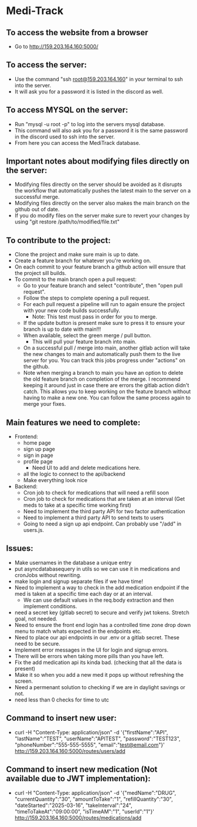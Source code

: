 # Medi-Track

## To access the website from a browser
- Go to http://159.203.164.160:5000/

## To access the server:
- Use the command "ssh root@159.203.164.160" in your terminal to ssh into the server.
- It will ask you for a password it is listed in the discord as well.

## To access MYSQL on the server:
- Run "mysql -u root -p" to log into the servers mysql database.
- This command will also ask you for a password it is the same password in the discord used to ssh into the server.
- From here you can access the MediTrack database.

## Important notes about modifying files directly on the server:
- Modifying files directly on the server should be avoided as it disrupts the workflow that automatically pushes the latest main to the server on a successful merge. 
- Modifying files directly on the server also makes the main branch on the github out of date.
- If you do modify files on the server make sure to revert your changes by using "git restore /path/to/modified/file.txt"

## To contribute to the project:
- Clone the project and make sure main is up to date.
- Create a feature branch for whatever you're working on.
- On each commit to your feature branch a github action will ensure that the project sill builds.
- To commit to the main branch open a pull request:
    - Go to your feature branch and select "contribute", then "open pull request".
    - Follow the steps to complete opening a pull request.
    - For each pull request a pipeline will run to again ensure the project with your new code builds successfully.
        - Note: This test must pass in order for you to merge. 
    - If the update button is present make sure to press it to ensure your branch is up to date with main!!!
    - When available, select the green merge / pull button.
        - This will pull your feature branch into main.
    - On a successful pull / merge into main, another gitlab action will take the new changes to main and automatically push them to the live server for you. You can track this jobs progress under "actions" on the github.
    - Note when merging a branch to main you have an option to delete the old feature branch on completion of the merge. I recommend keeping it around just in case there are errors the gitlab action didn't catch. This allows you to keep working on the feature branch without having to make a new one. You can follow the same process again to merge your fixes. 

## Main features we need to complete:
- Frontend:
    - home page
    - sign up page
    - sign in page
    - profile page
        - Need UI to add and delete medications here.
    - all the logic to connect to the api/backend
    - Make everything look nice
- Backend:
    - Cron job to check for medications that will need a refill soon
    - Cron job to check for medications that are taken at an interval (Get meds to take at a specific time working first)
    - Need to implement the third party API for two factor authentication
    - Need to implement a third party API to send texts to users
    - Going to need a sign up api endpoint. Can probably use "/add" in users.js. 

## Issues:
- Make usernames in the database a unique entry
- put asyncdatabasequery in utils so we can use it in medications and cronJobs without rewriting.
- make login and signup separate files if we have time!
- Need to implement a way to check in the add medication endpoint if the med is taken at a specific time each day or at an interval.
    - We can use default values in the req.body extraction and then implement conditions.
- need a secret key (gitlab secret) to secure and verify jwt tokens. Stretch goal, not needed.
- Need to ensure the front end login has a controlled time zone drop down menu to match whats expected in the endpoints etc.
- Need to place our api endpoints in our .env or a gitlab secret. These need to be secure.
- Implement error messages in the UI for login and signup errors.
- There will be errors when taking more pills than you have left.
- Fix the add medication api its kinda bad. (checking that all the data is present)
- Make it so when you add a new med it pops up without refreshing the screen.
- Need a permenant solution to checking if we are in daylight savings or not.
- need less than 0 checks for time to utc


## Command to insert new user:
- curl -H "Content-Type: application/json" -d '{"firstName":"API", "lastName":"TEST", "userName":"APITEST", "password":"TEST123", "phoneNumber":"555-555-5555", "email":"test@email.com"}' http://159.203.164.160:5000/routes/users/add

## Command to insert new medication (Not available due to JWT implementation):
- curl -H "Content-Type: application/json" -d '{"medName":"DRUG", "currentQuantity":"30", "amountToTake":"1", "refillQuantity":"30", "dateStarted":"2025-03-16", "takeInterval":"24", "timeToTakeAt":"09:00:00", "isTimeAM":"1", "userId":"1"}' http://159.203.164.160:5000/routes/medications/add


